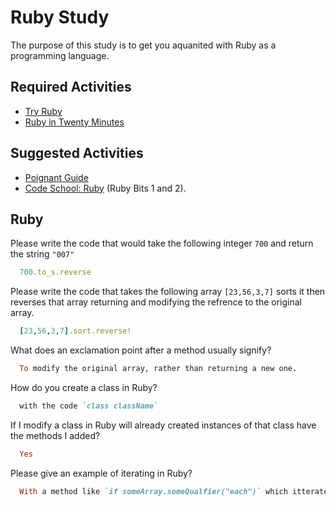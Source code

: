 # Ruby Study

The purpose of this study is to get you aquanited with Ruby as a programming
language.

## Required Activities

-   [Try Ruby](http://tryruby.org/)
-   [Ruby in Twenty Minutes](https://www.ruby-lang.org/en/documentation/quickstart/)

## Suggested Activities

-   [Poignant Guide](http://poignant.guide/)
-   [Code School: Ruby](https://www.codeschool.com/learn/ruby) (Ruby Bits 1 and 2).

## Ruby

Please write the code that would take the following integer `700` and return the
string `"007"`

```ruby
  700.to_s.reverse
```

Please write the code that takes the following array `[23,56,3,7]` sorts it
then reverses that array returning and modifying the refrence to the original
array.

```ruby
  [23,56,3,7].sort.reverse!
```

What does an exclamation point after a method usually signify?

```ruby
  To modify the original array, rather than returning a new one.
```
How do you create a class in Ruby?

```ruby
  with the code `class className`
```

If I modify a class in Ruby will already created instances of that class have
the methods I added?

```ruby
  Yes
```

Please give an example of iterating in Ruby?

```ruby
  With a method like `if someArray.someQualfier("each")` which itterates through `someArray` and checks each object in the array for `someQualfier`
```
